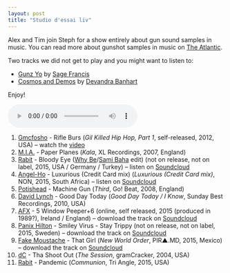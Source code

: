 ```yaml
---
layout: post
title: "Studio d'essai liv"
---
```


Alex and Tim join Steph for a show entirely about gun sound samples in music. You can read more about gunshot samples in music on [The Atlantic](http://www.theatlantic.com/entertainment/archive/2012/04/bang-the-long-loud-history-of-gunshots-in-music/255668/).

Two tracks we did not get to play and you might want to listen to:
- [Gunz Yo](https://www.youtube.com/watch?v=5Z_UiEz5Uxs) by [Sage Francis](http://musicbrainz.org/artist/c8fc1732-d191-4a29-a33a-410f98eff13b)
- [Cosmos and Demos](https://www.youtube.com/watch?v=_r1qqLabFSM) by [Devandra Banhart](http://musicbrainz.org/artist/0110e63e-0a9b-4818-af8e-41e180c20b9a)

Enjoy!

<audio src="http://media.emit.com/4eb-d/studio-dessai/201511052200/aac_mid.m4a" controls>
Your browser doesn't seem to be able to play embedded m4a audio.
</audio>

1. [Gmcfosho](http://musicbrainz.org/artist/483a94be-1ac2-480a-a9c6-6edddd0c7b35) - Rifle Burs (_Gil Killed Hip Hop, Part 1_, self-released, 2012, USA) – watch the [video](https://www.youtube.com/watch?v=BrU_ef7DQgs)
1. [M.I.A.](http://musicbrainz.org/artist/7cf0ea9d-86b9-4dad-ba9e-2355a64899ea) - Paper Planes (_Kala_, XL Recordings, 2007, England)
1. [Rabit](http://musicbrainz.org/artist/2e6c4963-cb32-4276-8b51-9c2c61de19ca) - Bloody Eye ([Why Be](http://musicbrainz.org/artist/3806332a-7250-4d9d-938e-a2ede038b414)/[Sami Baha](http://musicbrainz.org/artist/edef39f7-85da-4b9e-91e7-897f99db145f) edit) (not on release, not on label, 2015, USA / Germany / Turkey) – listen on [Soundcloud](https://soundcloud.com/fadermedia/rabit-bloody-eye-why-besami-baha-edit)
1. [Angel-Ho](http://musicbrainz.org/artist/08e14459-7b65-4d30-9bef-6694c0d07f87) - Luxurious (Credit Card mix) (_Luxurious (Credit Card mix)_, NON, 2015, South Africa) – listen on [Soundcloud](https://soundcloud.com/non-records-1/angel-ho-luxurious-credit-card-mix)
1. [Potishead](http://musicbrainz.org/artist/8f6bd1e4-fbe1-4f50-aa9b-94c450ec0f11) - Machine Gun (_Third_, Go! Beat, 2008, England)
1. [David Lynch](http://musicbrainz.org/artist/752d58e6-d33f-4dcd-b40c-37acc14242f2) - Good Day Today (_Good Day Today / I Know_, Sunday Best Recordings, 2010, USA)
1. [AFX](http://musicbrainz.org/artist/87225a21-c925-41cd-852f-be4b052d0824) - 5 Window Peeper+6 (online, self released, 2015 (produced in 1989?), Ireland / England) – download the track on [Soundcloud](https://soundcloud.com/user18081971/5-window-peeper6)
1. [Panix Hilton](http://musicbrainz.org/artist/4681cfff-81c2-4c53-8cab-3f357930525f) - Smiley Virus - Stay Trippy (not on release, not on label, 2015, Sweden) – download the track on [Soundcloud](https://soundcloud.com/panix-hilton/smiley-virus-stay-trippy-1)
1. [Fake Moustache](http://musicbrainz.org/artist/7b3c6b20-3147-4923-a21c-0f0ad44bf980) - That Girl (_New World Order_, PIR▲.MD, 2015, Mexico) – download the track on [Soundcloud](https://soundcloud.com/fakemoustache/fake-moustache-that-girl-taken-from-new-world-order-compilation)
1. [dC](http://musicbrainz.org/artist/25f5e03b-fb07-4722-b613-fe9922c9d37c) - Tha Shoot Out (_The Session_, gramCracker, 2004, USA)
1. [Rabit](http://musicbrainz.org/artist/2e6c4963-cb32-4276-8b51-9c2c61de19ca) - Pandemic (_Communion_, Tri Angle, 2015, USA)